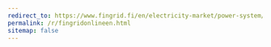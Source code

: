 ```yaml
---
redirect_to: https://www.fingrid.fi/en/electricity-market/power-system/
permalink: /r/fingridonlineen.html
sitemap: false
---
```

